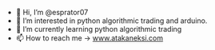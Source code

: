 - 👋 Hi, I’m @esprator07
- 👀 I’m interested in python algorithmic trading and arduino.
- 🌱 I’m currently learning python algorithmic trading
- 📫 How to reach me -> www.atakaneksi.com


